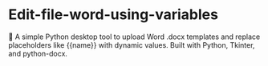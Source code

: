 # Edit-file-word-using-variables
📝 A simple Python desktop tool to upload Word .docx templates and replace placeholders like {{name}} with dynamic values. Built with Python, Tkinter, and python-docx.
